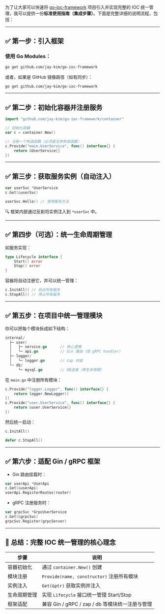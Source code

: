 为了让大家可以快速将 [go-ioc-framework](https://github.com/jay-kim/go-ioc-framework) 项目引入并实现完整的 IOC 统一管理，我可以提供一份**标准使用指南（集成步骤）**。下面是完整详细的说明流程，包括：

------

## ✅ 第一步：引入框架

### 使用 Go Modules：

```bash
go get github.com/jay-kim/go-ioc-framework
```

或者，如果是 GitHub 镜像路径（如有同步）：

```bash
go get github.com/jay-kim/go-ioc-framework
```

------

## ✅ 第二步：初始化容器并注册服务

```go
import "github.com/jay-kim/go-ioc-framework/container"

// 初始化容器
var c = container.New()

// 注册一个构造函数（必须是无参构造函数）
c.Provide("main.UserService", func() interface{} {
    return &UserService{}
})
```

------

## ✅ 第三步：获取服务实例（自动注入）

```go
var userSvc *UserService
c.Get(&userSvc)

userSvc.Hello() // 使用服务方法
```

🔍 框架内部通过反射将实例注入到 `*userSvc` 中。

------

## ✅ 第四步（可选）：统一生命周期管理

如服务实现：

```go
type Lifecycle interface {
	Start() error
	Stop() error
}
```

容器将自动注册它，并可以统一管理：

```go
c.InitAll() // 启动所有服务
c.StopAll() // 停止所有服务
```

------

## ✅ 第五步：在项目中统一管理模块

你可以把每个模块拆成如下结构：

```go
internal/
  ├─ user/
  │   ├─ service.go      // 核心逻辑
  │   └─ api.go          // Gin 路由（或 gRPC handler）
  ├─ logger/
  │   └─ logger.go       // zap 封装
  └─ db/
      └─ mysql.go        // DB连接（带生命周期）
```

在 `main.go` 中注册所有模块：

```go
c.Provide("logger.Logger", func() interface{} {
	return logger.NewLogger()
})
c.Provide("user.UserService", func() interface{} {
	return &user.UserService{}
})
```

然后统一启动：

```go
c.InitAll()

defer c.StopAll()
```

------

## ✅ 第六步：适配 Gin / gRPC 框架

- Gin 路由挂载时：

```go
var userApi *UserApi
c.Get(&userApi)
userApi.RegisterRoutes(router)
```

- gRPC 注册服务时：

```go
var grpcSvc *GrpcUserService
c.Get(&grpcSvc)
grpcSvc.Register(grpcServer)
```

------

## 📌 总结：完整 IOC 统一管理的核心理念

| 步骤         | 说明                                            |
| ------------ | ----------------------------------------------- |
| 容器初始化   | 通过 `container.New()` 创建                     |
| 模块注册     | `Provide(name, constructor)` 注册所有模块       |
| 实例注入     | `Get(&ptr)` 获取实例并注入                      |
| 生命周期管理 | 实现 `Lifecycle` 接口统一管理 Start/Stop        |
| 框架适配     | 兼容 Gin / gRPC / zap / db 等模块统一注册与管理 |
